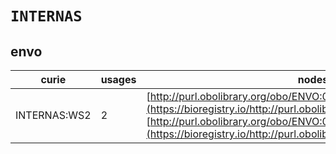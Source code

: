 # `INTERNAS`

## envo

| curie        |   usages | nodes                                                                                                                                                                                                                                    |
|--------------|----------|------------------------------------------------------------------------------------------------------------------------------------------------------------------------------------------------------------------------------------------|
| INTERNAS:WS2 |        2 | [http://purl.obolibrary.org/obo/ENVO:01001499](https://bioregistry.io/http://purl.obolibrary.org/obo/ENVO:01001499), [http://purl.obolibrary.org/obo/ENVO:01001500](https://bioregistry.io/http://purl.obolibrary.org/obo/ENVO:01001500) |
